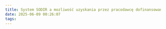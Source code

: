 ```yaml
---
title: System SODIR a mozliwość uzyskania przez pracodawcę dofinansowania z PFRON
date: 2025-06-09 00:26:07
tags:
---
```

